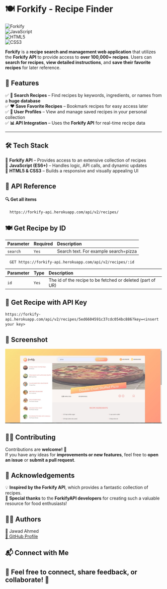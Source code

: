 # 🍽️ Forkify - Recipe Finder  

![Forkify](https://img.shields.io/badge/Forkify-API-blue?style=for-the-badge)  
![JavaScript](https://img.shields.io/badge/JavaScript-ES6+-yellow?style=for-the-badge&logo=javascript)  
![HTML5](https://img.shields.io/badge/HTML5-orange?style=for-the-badge&logo=html5)  
![CSS3](https://img.shields.io/badge/CSS3-blue?style=for-the-badge&logo=css3)  

**Forkify** is a **recipe search and management web application** that utilizes the **Forkify API** to provide access to **over 100,000+ recipes**. Users can **search for recipes**, **view detailed instructions**, and **save their favorite recipes** for later reference.  

## 🚀 Features  
✅ **🔎 Search Recipes** – Find recipes by keywords, ingredients, or names from a **huge database**  
✅ **❤️ Save Favorite Recipes** – Bookmark recipes for easy access later  
✅ **📁 User Profiles** – View and manage saved recipes in your personal collection  
✅ **📊 API Integration** – Uses the **Forkify API** for real-time recipe data  

---

## 🛠️ Tech Stack  

🔹 **Forkify API** – Provides access to an extensive collection of recipes  
🔹 **JavaScript (ES6+)** – Handles logic, API calls, and dynamic updates  
🔹 **HTML5 & CSS3** – Builds a responsive and visually appealing UI  


## 🔗 API Reference

#### 🔍 Get all items

```http
  https://forkify-api.herokuapp.com/api/v2/recipes/
```
## 🍽️ Get Recipe by ID  

| Parameter | Required     | Description                |
| :-------- | :------- | :------------------------- |
| `search` | `Yes` | Search text. For example search=pizza|


```http
  GET https://forkify-api.herokuapp.com/api/v2/recipes/:id
```

| Parameter | Type     | Description                       |
| :-------- | :------- | :-------------------------------- |
| `id`      | `Yes` | The id of the recipe to be fetched or deleted (part of UR) |

## 🔑 Get Recipe with API Key
```http
https://forkify-api.herokuapp.com/api/v2/recipes/5ed6604591c37cdc054bc886?key=<insert your key>
```
## 📸 Screenshot

![Screenshot 2025-01-17 123930](https://github.com/JawadAhmed1402/Forkify/blob/main/Screenshot.jpeg)

## 👨‍💻 Contributing

Contributions are **welcome!** 🚀   
If you have any ideas for **improvements or new features**, feel free to **open an issue** or **submit a pull request**.


## 🙌 Acknowledgements
💡 **Inspired by the Forkify API**, which provides a fantastic collection of recipes.        
🎉 **Special thanks** to the **ForkifyAPI developers** for creating such a valuable resource for food enthusiasts!       



## 🧑‍💻 Authors
👤 Jawad Ahmed      
[🔗 GitHub Profile](https://github.com/JawadAhmed1402/)



## 📬 Connect with Me



## 💬 Feel free to connect, share feedback, or collaborate! 🚀
